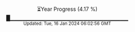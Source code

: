 <p align="center">
⏳Year Progress (4.17 %)<br>
█▁▁▁▁▁▁▁▁▁▁▁▁▁▁▁▁▁▁▁▁▁▁▁▁▁▁▁▁▁ <br>
<sub>Updated: Tue, 16 Jan 2024 06:02:56 GMT</sub>
</p>

